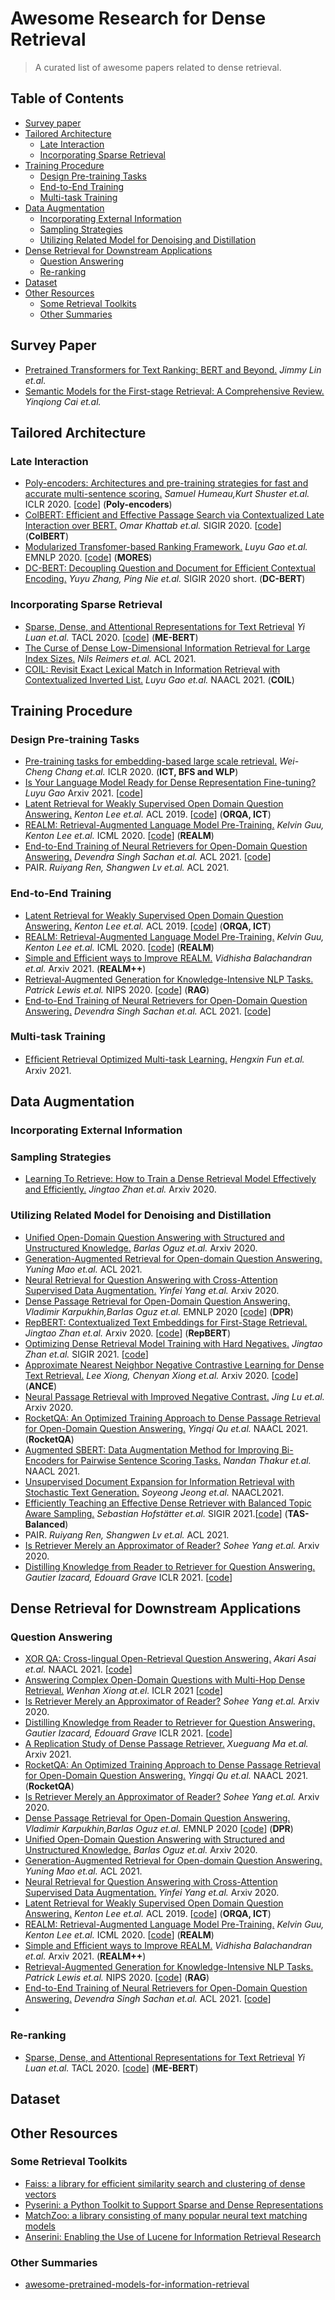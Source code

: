 # Awesome Research for Dense Retrieval


> A curated list of awesome papers related to dense retrieval.



## Table of Contents

- [Survey paper](#survey-paper)
- [Tailored Architecture](#tailored-architecture)
  - [Late Interaction](#late-interaction)
  - [Incorporating Sparse Retrieval](#incorporating-sparse-retrieval)
- [Training Procedure](#training-procedure)
  - [Design Pre-training Tasks](#design-pre-training-tasks)
  - [End-to-End Training](#end-to-end-training)
  - [Multi-task Training](#multi-task-training)
- [Data Augmentation](#data-augmentation)
  - [Incorporating External Information](#incorporating-external-information)
  - [Sampling Strategies](#sampling-strategies)
  - [Utilizing Related Model for Denoising and Distillation](#utilizing-related-model-for-denoising-and-distillation)
- [Dense Retrieval for Downstream Applications](#dense-retrieval-for-downstream-applications)
  - [Question Answering](#question-answering)
  - [Re-ranking](#re-ranking)
- [Dataset](#dataset)
- [Other Resources](#other-resources)
  - [Some Retrieval Toolkits](#some-retrieval-toolkits)
  - [Other Summaries](#other-summaries)


 
## Survey Paper
- [Pretrained Transformers for Text Ranking: BERT and Beyond.](https://arxiv.org/abs/2010.06467) *Jimmy Lin et.al.*
- [Semantic Models for the First-stage Retrieval: A Comprehensive Review.](https://arxiv.org/pdf/2103.04831.pdf) *Yinqiong Cai et.al.*


## Tailored Architecture
### Late Interaction
- [Poly-encoders: Architectures and pre-training strategies for fast and accurate multi-sentence scoring.](https://arxiv.org/pdf/1905.01969.pdf) *Samuel Humeau,Kurt Shuster et.al.* ICLR 2020. [[code](https://github.com/facebookresearch/ParlAI/tree/master/projects/polyencoder)] (**Poly-encoders**)
- [ColBERT: Efficient and Effective Passage Search via Contextualized Late Interaction over BERT.](https://arxiv.org/pdf/2004.12832.pdf) *Omar Khattab et.al.* SIGIR 2020. [[code](https://github.com/stanford-futuredata/ColBERT)] (**ColBERT**)
- [Modularized Transfomer-based Ranking Framework.](https://arxiv.org/pdf/2004.13313.pdf) *Luyu Gao et.al.* EMNLP 2020. [[code](https://github.com/luyug/MORES)] (**MORES**)
- [DC-BERT: Decoupling Question and Document for Efficient Contextual Encoding.](https://arxiv.org/pdf/2002.12591.pdf) *Yuyu Zhang, Ping Nie et.al.* SIGIR 2020 short. (**DC-BERT**)
### Incorporating Sparse Retrieval
- [Sparse, Dense, and Attentional Representations for Text Retrieval](https://arxiv.org/pdf/2005.00181.pdf) *Yi Luan et.al.* TACL 2020. [[code](https://github.com/google-research/language/tree/master/language/multivec)] (**ME-BERT**)
- [The Curse of Dense Low-Dimensional Information Retrieval for Large Index Sizes.](https://arxiv.org/abs/2012.14210) *Nils Reimers et.al.* ACL 2021.
- [COIL: Revisit Exact Lexical Match in Information Retrieval with Contextualized Inverted List.](https://arxiv.org/abs/2104.07186) *Luyu Gao et.al.* NAACL 2021. (**COIL**)

## Training Procedure

### Design Pre-training Tasks
- [Pre-training tasks for embedding-based large scale retrieval.](https://arxiv.org/pdf/2002.03932.pdf) *Wei-Cheng Chang et.al.* ICLR 2020. (**ICT, BFS and WLP**)
- [Is Your Language Model Ready for Dense Representation Fine-tuning?](https://arxiv.org/pdf/2104.08253.pdf) *Luyu Gao* Arxiv 2021. [[code](https://github.com/luyug/Condenser)]
- [Latent Retrieval for Weakly Supervised Open Domain Question Answering.](https://arxiv.org/pdf/1906.00300.pdf) *Kenton Lee et.al.* ACL 2019. [[code](https://github.com/google-research/language/blob/master/language/orqa/README.md)] (**ORQA, ICT**)
- [REALM: Retrieval-Augmented Language Model Pre-Training.](https://arxiv.org/pdf/2002.08909.pdf) *Kelvin Guu, Kenton Lee et.al.* ICML 2020. [[code](https://github.com/google-research/language/blob/master/language/realm/README.md)] (**REALM**)
- [End-to-End Training of Neural Retrievers for Open-Domain Question Answering.](https://arxiv.org/abs/2101.00408) *Devendra Singh Sachan et.al.* ACL 2021. [[code](https://github.com/NVIDIA/Megatron-LM)]
- PAIR. *Ruiyang Ren, Shangwen Lv et.al.* ACL 2021.

### End-to-End Training
- [Latent Retrieval for Weakly Supervised Open Domain Question Answering.](https://arxiv.org/pdf/1906.00300.pdf) *Kenton Lee et.al.* ACL 2019. [[code](https://github.com/google-research/language/blob/master/language/orqa/README.md)] (**ORQA, ICT**)
- [REALM: Retrieval-Augmented Language Model Pre-Training.](https://arxiv.org/pdf/2002.08909.pdf) *Kelvin Guu, Kenton Lee et.al.* ICML 2020. [[code](https://github.com/google-research/language/blob/master/language/realm/README.md)] (**REALM**)
- [Simple and Efficient ways to Improve REALM.](https://arxiv.org/abs/2104.08710.pdf) *Vidhisha Balachandran et.al.* Arxiv 2021. (**REALM++**)
- [Retrieval-Augmented Generation for Knowledge-Intensive NLP Tasks.](https://arxiv.org/abs/2005.11401) *Patrick Lewis et.al.* NIPS 2020. [[code](https://github.com/huggingface/transformers/blob/master/examples/rag/)] (**RAG**)
- [End-to-End Training of Neural Retrievers for Open-Domain Question Answering.](https://arxiv.org/abs/2101.00408) *Devendra Singh Sachan et.al.* ACL 2021. [[code](https://github.com/NVIDIA/Megatron-LM)]
### Multi-task Training
- [Efﬁcient Retrieval Optimized Multi-task Learning.](https://arxiv.org/abs/2104.10129) *Hengxin Fun et.al.* Arxiv 2021.



## Data Augmentation
### Incorporating External Information
### Sampling Strategies
- [Learning To Retrieve: How to Train a Dense Retrieval Model Effectively and Efficiently.](https://arxiv.org/abs/2010.10469) *Jingtao Zhan et.al.* Arxiv 2020.

### Utilizing Related Model for Denoising and Distillation
- [Unified Open-Domain Question Answering with Structured and Unstructured Knowledge.](https://arxiv.org/pdf/2012.14610.pdf) *Barlas Oguz et.al.* Arxiv 2020.
- [Generation-Augmented Retrieval for Open-domain Question Answering.](https://arxiv.org/abs/2009.08553) *Yuning Mao et.al.* ACL 2021.
- [Neural Retrieval for Question Answering with Cross-Attention Supervised Data Augmentation.](https://arxiv.org/abs/2009.13815) *Yinfei Yang et.al.* Arxiv 2020.
- [Dense Passage Retrieval for Open-Domain Question Answering.](https://arxiv.org/pdf/2004.04906.pdf) *Vladimir Karpukhin,Barlas Oguz et.al.* EMNLP 2020 [[code](https://github.com/facebookresearch/DPR)] (**DPR**)
- [RepBERT: Contextualized Text Embeddings for First-Stage Retrieval.](https://arxiv.org/pdf/2006.15498.pdf) *Jingtao Zhan et.al.* Arxiv 2020. [[code](https://github.com/jingtaozhan/RepBERT-Index)] (**RepBERT**)
- [Optimizing Dense Retrieval Model Training with Hard Negatives.](https://arxiv.org/abs/2104.08051) *Jingtao Zhan et.al.* SIGIR 2021. [[code](https://github.com/jingtaozhan/DRhard)]
- [Approximate Nearest Neighbor Negative Contrastive Learning for Dense Text Retrieval.](https://arxiv.org/pdf/2007.00808.pdf) *Lee Xiong, Chenyan Xiong et.al.* Arxiv 2020. [[code](https://github.com/microsoft/ANCE)] (**ANCE**)
- [Neural Passage Retrieval with Improved Negative Contrast.](https://arxiv.org/abs/2010.12523) *Jing Lu et.al.* Arxiv 2020. 
- [RocketQA: An Optimized Training Approach to Dense Passage Retrieval for Open-Domain Question Answering.](https://arxiv.org/pdf/2010.08191.pdf) *Yingqi Qu et.al.* NAACL 2021. (**RocketQA**)
- [Augmented SBERT: Data Augmentation Method for Improving Bi-Encoders for Pairwise Sentence Scoring Tasks.](https://arxiv.org/abs/2010.08240) *Nandan Thakur et.al.* NAACL 2021.
- [Unsupervised Document Expansion for Information Retrieval with Stochastic Text Generation.](https://arxiv.org/abs/2105.00666) *Soyeong Jeong et.al.* NAACL2021.
- [Efficiently Teaching an Effective Dense Retriever with Balanced Topic Aware Sampling.](https://arxiv.org/pdf/2104.06967.pdf) *Sebastian Hofstätter et.al.* SIGIR 2021.[[code](https://github.com/sebastian-hofstaetter/tas-balanced-dense-retrieval)] (**TAS-Balanced**)
- PAIR. *Ruiyang Ren, Shangwen Lv et.al.* ACL 2021.
- [Is Retriever Merely an Approximator of Reader?](https://arxiv.org/pdf/2010.10999.pdf) *Sohee Yang et.al.* Arxiv 2020.
- [Distilling Knowledge from Reader to Retriever for Question Answering.](https://openreview.net/pdf?id=NTEz-6wysdb) *Gautier Izacard, Edouard Grave* ICLR 2021. [[code](github.com/facebookresearch/FiD)]


## Dense Retrieval for Downstream Applications
### Question Answering
- [XOR QA: Cross-lingual Open-Retrieval Question Answering.](https://arxiv.org/abs/2010.11856) *Akari Asai et.al.* NAACL 2021. [[code](https://nlp.cs.washington.edu/xorqa)]
- [Answering Complex Open-Domain Questions with Multi-Hop Dense Retrieval.](https://arxiv.org/pdf/2009.12756.pdf) *Wenhan Xiong at.el.* ICLR 2021 [[code](https://github.com/facebookresearch/multihop_dense_retrieval)]
- [Is Retriever Merely an Approximator of Reader?](https://arxiv.org/pdf/2010.10999.pdf) *Sohee Yang et.al.* Arxiv 2020.
- [Distilling Knowledge from Reader to Retriever for Question Answering.](https://openreview.net/pdf?id=NTEz-6wysdb) *Gautier Izacard, Edouard Grave* ICLR 2021. [[code](github.com/facebookresearch/FiD)]
- [A Replication Study of Dense Passage Retriever.](https://arxiv.org/pdf/2104.05740.pdf) *Xueguang Ma et.al.* Arxiv 2021.
- [RocketQA: An Optimized Training Approach to Dense Passage Retrieval for Open-Domain Question Answering.](https://arxiv.org/pdf/2010.08191.pdf) *Yingqi Qu et.al.* NAACL 2021. (**RocketQA**)
- [Is Retriever Merely an Approximator of Reader?](https://arxiv.org/pdf/2010.10999.pdf) *Sohee Yang et.al.* Arxiv 2020.
- [Dense Passage Retrieval for Open-Domain Question Answering.](https://arxiv.org/pdf/2004.04906.pdf) *Vladimir Karpukhin,Barlas Oguz et.al.* EMNLP 2020 [[code](https://github.com/facebookresearch/DPR)] (**DPR**)
- [Unified Open-Domain Question Answering with Structured and Unstructured Knowledge.](https://arxiv.org/pdf/2012.14610.pdf) *Barlas Oguz et.al.* Arxiv 2020.
- [Generation-Augmented Retrieval for Open-domain Question Answering.](https://arxiv.org/abs/2009.08553) *Yuning Mao et.al.* ACL 2021.
- [Neural Retrieval for Question Answering with Cross-Attention Supervised Data Augmentation.](https://arxiv.org/abs/2009.13815) *Yinfei Yang et.al.* Arxiv 2020.
- [Latent Retrieval for Weakly Supervised Open Domain Question Answering.](https://arxiv.org/pdf/1906.00300.pdf) *Kenton Lee et.al.* ACL 2019. [[code](https://github.com/google-research/language/blob/master/language/orqa/README.md)] (**ORQA, ICT**)
- [REALM: Retrieval-Augmented Language Model Pre-Training.](https://arxiv.org/pdf/2002.08909.pdf) *Kelvin Guu, Kenton Lee et.al.* ICML 2020. [[code](https://github.com/google-research/language/blob/master/language/realm/README.md)] (**REALM**)
- [Simple and Efficient ways to Improve REALM.](https://arxiv.org/abs/2104.08710.pdf) *Vidhisha Balachandran et.al.* Arxiv 2021. (**REALM++**)
- [Retrieval-Augmented Generation for Knowledge-Intensive NLP Tasks.](https://arxiv.org/abs/2005.11401) *Patrick Lewis et.al.* NIPS 2020. [[code](https://github.com/huggingface/transformers/blob/master/examples/rag/)] (**RAG**)
- [End-to-End Training of Neural Retrievers for Open-Domain Question Answering.](https://arxiv.org/abs/2101.00408) *Devendra Singh Sachan et.al.* ACL 2021. [[code](https://github.com/NVIDIA/Megatron-LM)]
- 
### Re-ranking
- [Sparse, Dense, and Attentional Representations for Text Retrieval](https://arxiv.org/pdf/2005.00181.pdf) *Yi Luan et.al.* TACL 2020. [[code](https://github.com/google-research/language/tree/master/language/multivec)] (**ME-BERT**)

## Dataset

## Other Resources


### Some Retrieval Toolkits
- [Faiss: a library for efficient similarity search and clustering of dense vectors](https://github.com/facebookresearch/faiss)
- [Pyserini: a Python Toolkit to Support Sparse and Dense Representations](https://github.com/castorini/pyserini/)
- [MatchZoo: a library consisting of many popular neural text matching models](https://github.com/NTMC-Community/MatchZoo)
- [Anserini: Enabling the Use of Lucene for Information Retrieval Research](https://github.com/castorini/anserini)

### Other Summaries
- [awesome-pretrained-models-for-information-retrieval](https://github.com/Albert-Ma/awesome-pretrained-models-for-information-retrieval)
